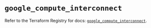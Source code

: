 # `google_compute_interconnect`

Refer to the Terraform Registry for docs: [`google_compute_interconnect`](https://registry.terraform.io/providers/hashicorp/google/5.43.1/docs/resources/compute_interconnect).
